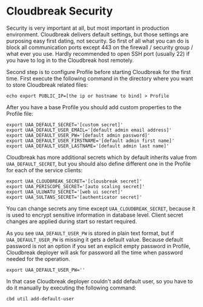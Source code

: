 # Cloudbreak Security

Security is very important at all, but most important in production environment. Cloudbreak delivers default settings, but those settings are purposing easy first dating, not security. So first of all what you can do is block all communication ports except 443 on the firewall / security group / what ever you use. Hardly recommended to open SSH port (usually 22) if you have to log in to the Cloudbreak host remotely.

Second step is to configure Profile before starting Cloudbreak for the first time. First execute the following command in the directory where you want to store Cloudbreak related files:
```
echo export PUBLIC_IP=[the ip or hostname to bind] > Profile
```
After you have a base Profile you should add custom properties to the Profile file:
```
export UAA_DEFAULT_SECRET='[custom secret]'
export UAA_DEFAULT_USER_EMAIL='[default admin email address]'
export UAA_DEFAULT_USER_PW='[default admin password]'
export UAA_DEFAULT_USER_FIRSTNAME='[default admin first name]'
export UAA_DEFAULT_USER_LASTNAME='[default admin last name]'
```
Cloudbreak has more additional secrets which by default inherits value from `UAA_DEFAULT_SECRET`, but you should also define different one in the Profile for each of the service clients:
```
export UAA_CLOUDBREAK_SECRET='[clousbreak secret]'
export UAA_PERISCOPE_SECRET='[auto scaling secret]'
export UAA_ULUWATU_SECRET='[web ui secret]'
export UAA_SULTANS_SECRET='[authenticator secret]'
```
You can change secrets any time except `UAA_CLOUDBREAK_SECRET`, because it is used to encrypt sensitive information in database level. Client secret changes are applied during start so restart required.

As you see `UAA_DEFAULT_USER_PW` is stored in plain text format, but if `UAA_DEFAULT_USER_PW` is missing it gets a default value. Because default password is not an option if you set an explicit empty password in Profile, Cloudbreak deployer will ask for password all the time when password needed for the operation.
```
export UAA_DEFAULT_USER_PW=''
```
In that case Cloudbreak deployer couldn't add default user, so you have to do it manually by executing the following command:
```
cbd util add-default-user
```
